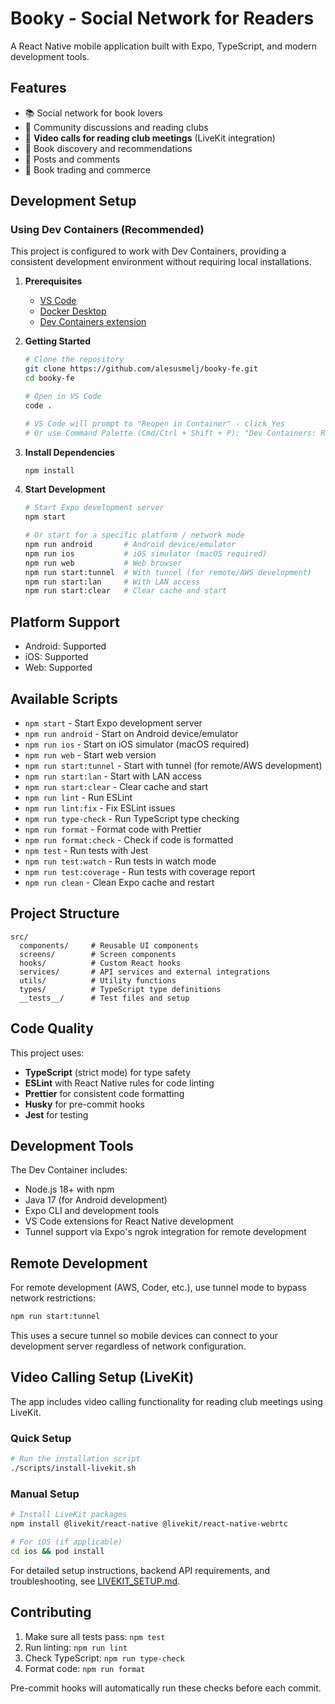 # Booky - Social Network for Readers

A React Native mobile application built with Expo, TypeScript, and modern development tools.

## Features

- 📚 Social network for book lovers
- 👥 Community discussions and reading clubs
- 🎥 **Video calls for reading club meetings** (LiveKit integration)
- 📖 Book discovery and recommendations
- 💬 Posts and comments
- 🔄 Book trading and commerce

## Development Setup

### Using Dev Containers (Recommended)

This project is configured to work with Dev Containers, providing a consistent development environment without requiring local installations.

1. **Prerequisites**
   - [VS Code](https://code.visualstudio.com/)
   - [Docker Desktop](https://www.docker.com/products/docker-desktop/)
   - [Dev Containers extension](https://marketplace.visualstudio.com/items?itemName=ms-vscode-remote.remote-containers)

2. **Getting Started**
   ```bash
   # Clone the repository
   git clone https://github.com/alesusmelj/booky-fe.git
   cd booky-fe

   # Open in VS Code
   code .

   # VS Code will prompt to "Reopen in Container" - click Yes
   # Or use Command Palette (Cmd/Ctrl + Shift + P): "Dev Containers: Reopen in Container"
   ```

3. **Install Dependencies**
   ```bash
   npm install
   ```

4. **Start Development**
   ```bash
   # Start Expo development server
   npm start

   # Or start for a specific platform / network mode
   npm run android       # Android device/emulator
   npm run ios           # iOS simulator (macOS required)
   npm run web           # Web browser
   npm run start:tunnel  # With tunnel (for remote/AWS development)
   npm run start:lan     # With LAN access
   npm run start:clear   # Clear cache and start
   ```

## Platform Support

- Android: Supported
- iOS: Supported
- Web: Supported

## Available Scripts

- `npm start` - Start Expo development server
- `npm run android` - Start on Android device/emulator
- `npm run ios` - Start on iOS simulator (macOS required)
- `npm run web` - Start web version
- `npm run start:tunnel` - Start with tunnel (for remote/AWS development)
- `npm run start:lan` - Start with LAN access
- `npm run start:clear` - Clear cache and start
- `npm run lint` - Run ESLint
- `npm run lint:fix` - Fix ESLint issues
- `npm run type-check` - Run TypeScript type checking
- `npm run format` - Format code with Prettier
- `npm run format:check` - Check if code is formatted
- `npm test` - Run tests with Jest
- `npm run test:watch` - Run tests in watch mode
- `npm run test:coverage` - Run tests with coverage report
- `npm run clean` - Clean Expo cache and restart

## Project Structure

```
src/
  components/     # Reusable UI components
  screens/        # Screen components
  hooks/          # Custom React hooks
  services/       # API services and external integrations
  utils/          # Utility functions
  types/          # TypeScript type definitions
  __tests__/      # Test files and setup
```

## Code Quality

This project uses:
- **TypeScript** (strict mode) for type safety
- **ESLint** with React Native rules for code linting
- **Prettier** for consistent code formatting
- **Husky** for pre-commit hooks
- **Jest** for testing

## Development Tools

The Dev Container includes:
- Node.js 18+ with npm
- Java 17 (for Android development)
- Expo CLI and development tools
- VS Code extensions for React Native development
- Tunnel support via Expo's ngrok integration for remote development

## Remote Development

For remote development (AWS, Coder, etc.), use tunnel mode to bypass network restrictions:
```bash
npm run start:tunnel
```
This uses a secure tunnel so mobile devices can connect to your development server regardless of network configuration.

## Video Calling Setup (LiveKit)

The app includes video calling functionality for reading club meetings using LiveKit.

### Quick Setup
```bash
# Run the installation script
./scripts/install-livekit.sh
```

### Manual Setup
```bash
# Install LiveKit packages
npm install @livekit/react-native @livekit/react-native-webrtc

# For iOS (if applicable)
cd ios && pod install
```

For detailed setup instructions, backend API requirements, and troubleshooting, see [LIVEKIT_SETUP.md](./LIVEKIT_SETUP.md).

## Contributing

1. Make sure all tests pass: `npm test`
2. Run linting: `npm run lint`
3. Check TypeScript: `npm run type-check`
4. Format code: `npm run format`

Pre-commit hooks will automatically run these checks before each commit.
